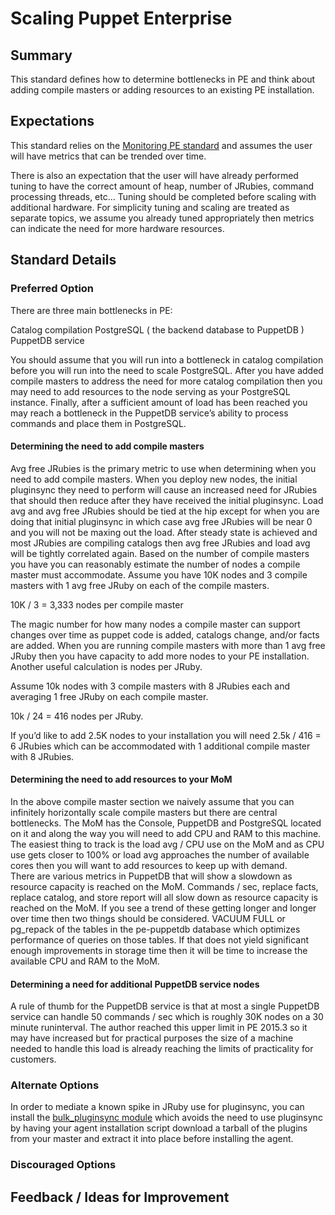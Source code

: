 # Scaling Puppet Enterprise

## Summary

This standard defines how to determine bottlenecks in PE and think about adding compile masters or adding resources to an existing PE installation.

## Expectations

This standard relies on the [Monitoring PE standard]() and assumes the user will have metrics that can be trended over time.  

There is also an expectation that the user will have already performed tuning to have the correct amount of heap, number of JRubies, command processing threads, etc… Tuning should be completed before scaling with additional hardware.  For simplicity tuning and scaling are treated as separate topics, we assume you already tuned appropriately then metrics can indicate the need for more hardware resources.

## Standard Details

### Preferred Option

There are three main bottlenecks in PE:

Catalog compilation
PostgreSQL ( the backend database to PuppetDB )
PuppetDB service

You should assume that you will run into a bottleneck in catalog compilation before you will run into the need to scale PostgreSQL.  After you have added compile masters to address the need for more catalog compilation then you may need to add resources to the node serving as your PostgreSQL instance.  Finally, after a sufficient amount of load has been reached you may reach a bottleneck in the PuppetDB service’s ability to process commands and place them in PostgreSQL.

#### Determining the need to add compile masters

Avg free JRubies is the primary metric to use when determining when you need to add compile masters.  When you deploy new nodes, the initial pluginsync they need to perform will cause an increased need for JRubies that should then reduce after they have received the initial pluginsync.  Load avg and avg free JRubies should be tied at the hip except for when you are doing that initial pluginsync in which case avg free JRubies will be near 0 and you will not be maxing out the load. After steady state is achieved and most JRubies are compiling catalogs then avg free JRubies and load avg will be tightly correlated again.  Based on the number of compile masters you have you can reasonably estimate the number of nodes a compile master must accommodate.  Assume you have 10K nodes and 3 compile masters with 1 avg free JRuby on each of the compile masters.  

10K / 3 = 3,333 nodes per compile master 

The magic number for how many nodes a compile master can support changes over time as puppet code is added, catalogs change, and/or facts are added.  When you are running compile masters with more than 1 avg free JRuby then you have capacity to add more nodes to your PE installation.  Another useful calculation is nodes per JRuby.

Assume 10k nodes with 3 compile masters with 8 JRubies each and averaging 1 free JRuby on each compile master.  

10k / 24 = 416 nodes per JRuby. 

If you’d like to add 2.5K nodes to your installation you will need 2.5k / 416 = 6 JRubies which can be accommodated with 1 additional compile master with 8 JRubies.  

#### Determining the need to add resources to your MoM 

In the above compile master section we naively assume that you can infinitely horizontally scale compile masters but there are central bottlenecks.  The MoM has the Console, PuppetDB and PostgreSQL located on it and along the way you will need to add CPU and RAM to this machine.  The easiest thing to track is the load avg / CPU use on the MoM and as CPU use gets closer to 100% or load avg approaches the number of available cores then you will want to add resources to keep up with demand.  
There are various metrics in PuppetDB that will show a slowdown as resource capacity is reached on the MoM.  Commands / sec, replace facts, replace catalog, and store report will all slow down as resource capacity is reached on the MoM.  If you see a trend of these getting longer and longer over time then two things should be considered.  VACUUM FULL or pg_repack of the tables in the pe-puppetdb database which optimizes performance of queries on those tables.  If that does not yield significant enough improvements in storage time then it will be time to increase the available CPU and RAM to the MoM.

#### Determining a need for additional PuppetDB service nodes

A rule of thumb for the PuppetDB service is that at most a single PuppetDB service can handle 50 commands / sec which is roughly 30K nodes on a 30 minute runinterval.  The author reached this upper limit in PE 2015.3 so it may have increased but for practical purposes the size of a machine needed to handle this load is already reaching the limits of practicality for customers.  

### Alternate Options

In order to mediate a known spike in JRuby use for pluginsync, you can install the [bulk_pluginsync module](https://forge.puppet.com/npwalker/bulk_pluginsync) which avoids the need to use pluginsync by having your agent installation script download a tarball of the plugins from your master and extract it into place before installing the agent.

### Discouraged Options


## Feedback / Ideas for Improvement
